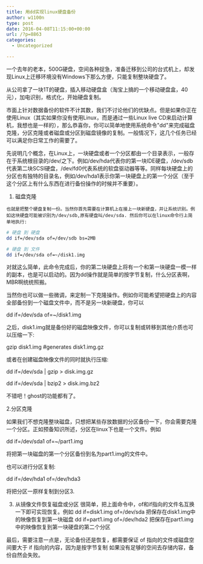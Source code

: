 ```yaml
---
title: 用dd实现linux硬盘备份
author: w1100n
type: post
date: 2016-04-08T11:15:00+00:00
url: /?p=8863
categories:
  - Uncategorized

---
```

一个去年的老本，500G硬盘，空间各种捉急，准备迁移到公司的台式机上，却发现Linux上迁移环境没有Windows下那么方便，只能复制整块硬盘了。

从公司拿了一块1T的硬盘，插入移动硬盘盒（淘宝上搞的一个移动硬盘盒，40元），加电识别，格式化，开始硬盘复制。

市面上针对数据备份的软件不计其数，我们不讨论他们的优缺点。但是如果你正在使用Linux（其实如果你没有使用Linux，而是通过一些Linux live CD来启动计算机，我想也是一样的），那么恭喜你，你可以简单地使用系统命令"dd"来完成磁盘克隆，分区克隆或者磁盘或分区到磁盘镜像的复制。一般情况下，这几个任务已经可以满足你日常工作的需要了。
  
先说明几个概念，在Linux上，一块硬盘或者一个分区都由一个目录表示，一般存在于系统根目录的/dev/之下。例如/dev/hda代表你的第一块IDE硬盘，/dev/sdb代表第二块SCSI硬盘，/dev/fd0代表系统的软盘驱动器等等。同样每块硬盘上的分区也有独特的目录名，例如/dev/hda1表示你第一块硬盘上的第一个分区（至于这个分区上有什么东西在进行备份操作的时候并不重要）。

  1. 磁盘克隆
  
    也就是把整个硬盘复制一份。当然你首先需要在计算机上在接上一块新硬盘，并让系统识别。例如这块硬盘可能被识别为/dev/sdb,原有硬盘叫/dev/sda. 然后你可以在linux命令行上简单地执行: 

```bash
# 硬盘 到 硬盘
dd if=/dev/sda of=/dev/sdb bs=2MB

# 硬盘 到 文件 
dd if=/dev/sda of=~/disk1.img

```

对就这么简单，此命令完成后，你的第二块硬盘上将有一个和第一块硬盘一模一样的副本，也是可以启动的。因为dd操作就是简单的按字节复制，什么分区表啊，MBR啊统统照搬。
  
当然你也可以做一些微调，来定制一下克隆操作。例如你可能希望把硬盘上的内容全部备份到一个磁盘文件中，而不是另一块新硬盘，你可以
  
dd if=/dev/sda of=~/disk1.img
  
之后，disk1.img就是备份好的磁盘映像文件，你可以复制或转移到其他介质也可以压缩一下: 
  
gzip disk1.img #generates disk1.img.gz
  
或者在创建磁盘映像文件的同时就执行压缩: 
  
dd if=/dev/sda | gzip > disk.img.gz
  
dd if=/dev/sda | bzip2 > disk.img.bz2
  
不错吧！ghost的功能都有了。

2.分区克隆
  
如果我们不想克隆整块磁盘，只想把某些存放数据的分区备份一下，你会需要克隆一个分区。正如预备知识所述，分区在linux下也是一个文件。例如
  
dd if=/dev/sda1 of=~/part1.img
  
将把第一块磁盘的第一个分区备份到名为part1.img的文件中。
  
也可以进行分区复制: 
  
dd if=/dev/hda1 of=/dev/hda3
  
将把分区一原样复制到分区3.

<ol start="3">
  <li>
    从镜像文件恢复磁盘或分区
 很简单，把上面命令中，of和if指向的文件名互换一下即可实现恢复。例如
 dd if=disk1.img of=/dev/sda
 把保存在disk1.img中的映像恢复到第一块磁盘
 dd if=part1.img of=/dev/hda2
 把保存在part1.img中的映像恢复到第一块硬盘的第二个分区
  </li>
</ol>

最后，需要注意一点是，无论备份还是恢复，都需要保证 of 指向的文件或磁盘空间要大于 if 指向的内容，因为是按字节复制 如果没有足够的空间去存储内容，备份自然会失败。